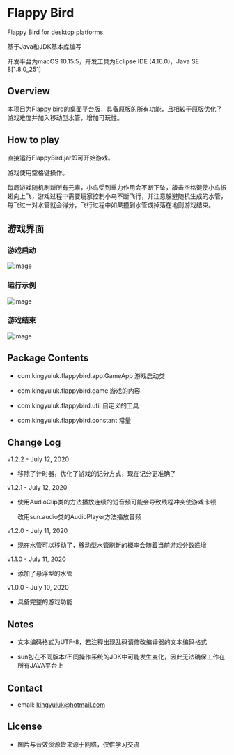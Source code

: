 # Flappy Bird
Flappy Bird for desktop platforms.

基于Java和JDK基本库编写

开发平台为macOS 10.15.5，开发工具为Eclipse IDE (4.16.0)，Java SE 8[1.8.0_251]


## Overview

本项目为Flappy bird的桌面平台版，具备原版的所有功能，且相较于原版优化了游戏难度并加入移动型水管，增加可玩性。

## How to play
直接运行FlappyBird.jar即可开始游戏。

游戏使用空格键操作。

每局游戏随机刷新所有元素，小鸟受到重力作用会不断下坠，敲击空格键使小鸟振翅向上飞，游戏过程中需要玩家控制小鸟不断飞行，并注意躲避随机生成的水管，每飞过一对水管就会得分，飞行过程中如果撞到水管或掉落在地则游戏结束。


## 游戏界面

### 游戏启动
![image](https://github.com/kingyuluk/FlappyBird/blob/master/src/main/java/resources/readme_img/start.png)

### 运行示例
![image](https://github.com/kingyuluk/FlappyBird/blob/master/src/main/java/resources/readme_img/play.gif)

### 游戏结束
![image](https://github.com/kingyuluk/FlappyBird/blob/master/src/main/java/resources/readme_img/over.png)


## Package Contents
* com.kingyuluk.flappybird.app.GameApp    游戏启动类

* com.kingyuluk.flappybird.game   游戏的内容

* com.kingyuluk.flappybird.util   自定义的工具

* com.kingyuluk.flappybird.constant   常量

## Change Log

v1.2.2 - July 12, 2020
* 移除了计时器，优化了游戏的记分方式，现在记分更准确了

v1.2.1 - July 12, 2020
* 使用AudioClip类的方法播放连续的短音频可能会导致线程冲突使游戏卡顿

  改用sun.audio类的AudioPlayer方法播放音频
  
v1.2.0 - July 11, 2020
* 现在水管可以移动了，移动型水管刷新的概率会随着当前游戏分数递增

v1.1.0 - July 11, 2020
* 添加了悬浮型的水管

v1.0.0 - July 10, 2020
* 具备完整的游戏功能

## Notes

* 文本编码格式为UTF-8，若注释出现乱码请修改编译器的文本编码格式

* sun包在不同版本/不同操作系统的JDK中可能发生变化，因此无法确保工作在所有JAVA平台上

## Contact
* email: <kingyuluk@hotmail.com>

## License

* 图片与音效资源皆来源于网络，仅供学习交流
